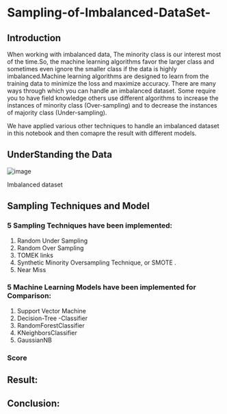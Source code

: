 # Sampling-of-Imbalanced-DataSet-

## Introduction
When working with imbalanced data, The minority class is our interest most of the time.So, the machine learning algorithms favor the larger class and sometimes even ignore the smaller class if the data is highly imbalanced.Machine learning algorithms are designed to learn from the training data to minimize the loss and maximize accuracy.
There are many ways through which you can handle an imbalanced dataset. Some require you to have field knowledge others use different algorithms to increase the instances of minority class (Over-sampling) and to decrease the instances of majority class (Under-sampling).

We have applied various other techniques to handle an imbalanced dataset in this notebook and then comapre the result with different models.

## UnderStanding the Data

![image](https://user-images.githubusercontent.com/82312885/219968300-431c1c29-15de-449c-85b5-6754749b0690.png)

Imbalanced dataset


## Sampling Techniques and Model

### 5 Sampling Techniques have been implemented:

1.  Random Under Sampling
2.  Random Over Sampling
3.  TOMEK links 
4.  Synthetic Minority Oversampling Technique, or SMOTE .
5.  Near Miss



### 5 Machine Learning Models  have been implemented for Comparison:

1.  Support Vector Machine
2.  Decision-Tree -Classifier	
3.  RandomForestClassifier	
4.  KNeighborsClassifier	
5.  GaussianNB	


### Score 


## Result:



## Conclusion:


